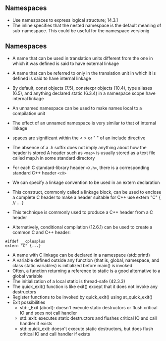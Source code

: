 ## Namespaces

* Use namespaces to express logical structure; 14.3.1
* The inline specifies that the nested namespace is the default meaning of sub-namespace. This could be useful for the namespace versionig

## Namespaces

* A name that can be used in translation units different from the one in which it was defined is said to have external linkage
* A name that can be referred to only in the translation unit in which it is defined is said to have internal linkage
* By default, const objects (7.5), constexpr objects (10.4), type aliases (6.5), and anything declared static (6.3.4) 
  in a namespace scope have internal linkage
* An unnamed namespace can be used to make names local to a compilation unit
* The effect of an unnamed namespace is very similar to that of internal linkage
* spaces are significant within the < > or " " of an include directive
* The absence of a .h suffix does not imply anything about how the header is stored
  A header such as `<map>` is usually stored as a text file called map.h in some standard directory
* For each C standard-library header `<X.h>`, there is a corresponding standard C++ header `<cX>`
* We can specify a linkage convention to be used in an extern declaration
* This construct, commonly called a linkage block, can be used to enclose a complete C header to make a header suitable for C++ use
extern "C" {
// ...
}

* This technique is commonly used to produce a C++ header from a C header
* Alternatively, conditional compilation (12.6.1) can be used to create a common C and C++ header:
```
#ifdef __cplusplus
extern "C" {...}
```

* A name with C linkage can be declared in a namespace (std::printf)
* A variable defined outside any function (that is, global, namespace, and class static variables) is initialized before main() is invoked
* Often, a function returning a reference to static is a good alternative to a global variable
* The initialization of a local static is thread-safe (42.3.3)
* The quick_exit() function is like exit() except that it does not invoke any destructors
* Register functions to be invoked by quick_exit() using at_quick_exit()
* Exit possibilities
	* std::_Exit (abort): doesn't execute static destructors or flush critical IO and soes not call handler
	* std::exit: executes static destructors and flushes critical IO and call handler if exists
	* std::quick_exit: doesn't execute static destructors, but does flush critical IO and call handler if exists
